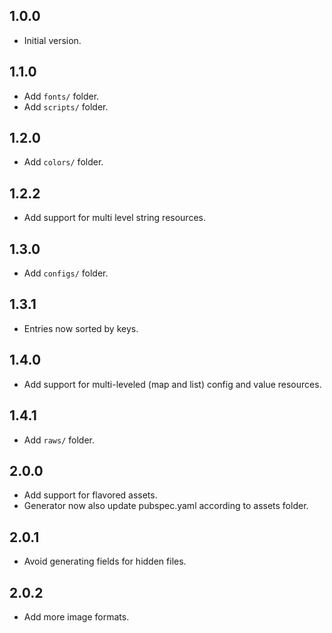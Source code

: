 ## 1.0.0

- Initial version.

## 1.1.0

- Add `fonts/` folder.
- Add `scripts/` folder.

## 1.2.0

- Add `colors/` folder.

## 1.2.2

- Add support for multi level string resources.

## 1.3.0

- Add `configs/` folder.

## 1.3.1

- Entries now sorted by keys.

## 1.4.0

- Add support for multi-leveled (map and list) config and value resources.

## 1.4.1

- Add `raws/` folder.

## 2.0.0

- Add support for flavored assets.
- Generator now also update pubspec.yaml according to assets folder.

## 2.0.1

- Avoid generating fields for hidden files.

## 2.0.2

- Add more image formats.
